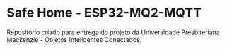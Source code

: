 # Safe Home - ESP32-MQ2-MQTT
Repositório criado para entrega do projeto da Universidade Presbiteriana Mackenzie - Objetos Inteligentes Conectados.
